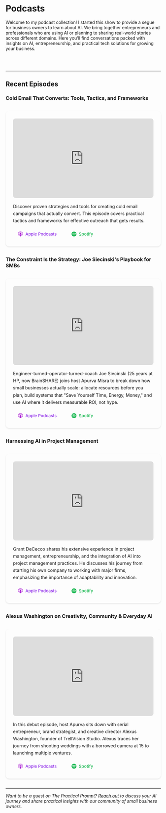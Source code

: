 # Podcasts

Welcome to my podcast collection! I started this show to provide a segue for business owners to learn about AI. We bring together entrepreneurs and professionals who are using AI or planning to sharing real-world stories across different domains. Here you’ll find conversations packed with insights on AI, entrepreneurship, and practical tech solutions for growing your business.

<style>
.podcast-grid {
  display: grid;
  grid-template-columns: repeat(auto-fit, minmax(400px, 1fr));
  gap: 2rem;
  margin: 2rem 0;
}

.podcast-card {
  background: var(--md-code-bg-color);
  border-radius: 12px;
  overflow: hidden;
  box-shadow: 0 4px 6px -1px rgba(0, 0, 0, 0.1);
  transition: transform 0.2s ease, box-shadow 0.2s ease;
}

.podcast-card:hover {
  transform: translateY(-2px);
  box-shadow: 0 8px 15px -3px rgba(0, 0, 0, 0.2);
}


.podcast-content {
  padding: 1.5rem;
}

.podcast-title {
  font-size: 1.25rem;
  font-weight: 600;
  margin-bottom: 0.5rem;
  color: var(--md-primary-fg-color);
  line-height: 1.3;
}

.podcast-description {
  color: var(--md-default-fg-color--light);
  margin-bottom: 1rem;
  font-size: 0.9rem;
  line-height: 1.5;
}

.podcast-links {
  display: flex;
  gap: 1rem;
  flex-wrap: wrap;
}

.podcast-link {
  display: inline-flex;
  align-items: center;
  gap: 0.5rem;
  color: var(--md-primary-fg-color);
  text-decoration: none;
  font-weight: 500;
  padding: 0.5rem 1rem;
  border: 1px solid var(--md-primary-fg-color);
  border-radius: 6px;
  transition: all 0.2s ease;
  font-size: 0.85rem;
}

.podcast-link:hover {
  background: var(--md-primary-fg-color);
  color: var(--md-primary-bg-color);
}

.podcast-link.disabled {
  opacity: 0.5;
  cursor: not-allowed;
  border-color: var(--md-default-fg-color--light);
  color: var(--md-default-fg-color--light);
}

.podcast-link.disabled:hover {
  background: transparent;
  color: var(--md-default-fg-color--light);
}

.platform-icon {
  width: 16px;
  height: 16px;
  display: inline-block;
}

/* Platform-specific styling */
.spotify-link {
  border-color: #1DB954;
  color: #1DB954;
}

.spotify-link:hover:not(.disabled) {
  background: #1DB954;
  color: white;
}

.apple-link {
  border-color: #9333EA;
  color: #9333EA;
}

.apple-link:hover:not(.disabled) {
  background: #9333EA;
  color: white;
}

.youtube-link {
  border-color: #FF0000;
  color: #FF0000;
}

.youtube-link:hover:not(.disabled) {
  background: #FF0000;
  color: white;
}

/* Episode styling */
.episode-container {
  margin: 2rem 0;
  padding: 1.5rem;
  background: var(--md-code-bg-color);
  border-radius: 12px;
  box-shadow: 0 2px 4px rgba(0, 0, 0, 0.1);
}

.video-wrapper {
  position: relative;
  width: 100%;
  height: 0;
  padding-bottom: 56.25%; /* 16:9 aspect ratio */
  margin-bottom: 1rem;
  overflow: hidden;
  border-radius: 8px;
}

.video-wrapper iframe {
  position: absolute;
  top: 0;
  left: 0;
  width: 100%;
  height: 100%;
  border: none;
}

.episode-description {
  color: var(--md-default-fg-color--light);
  margin-bottom: 1rem;
  font-size: 0.9rem;
  line-height: 1.6;
}

.episode-links {
  display: flex;
  gap: 1rem;
  flex-wrap: wrap;
}

.episode-link {
  display: inline-flex;
  align-items: center;
  gap: 0.5rem;
  color: var(--md-primary-fg-color);
  text-decoration: none;
  font-weight: 500;
  padding: 0.5rem 1rem;
  border: 1px solid var(--md-primary-fg-color);
  border-radius: 6px;
  transition: all 0.2s ease;
  font-size: 0.85rem;
}

.episode-link:hover {
  background: var(--md-primary-fg-color);
  color: var(--md-primary-bg-color);
}

.episode-link.disabled {
  opacity: 0.5;
  cursor: not-allowed;
  border-color: var(--md-default-fg-color--light);
  color: var(--md-default-fg-color--light);
}

.episode-link.disabled:hover {
  background: transparent;
  color: var(--md-default-fg-color--light);
}

/* Episode-specific platform styling */
.episode-link.spotify-link {
  border-color: #1DB954;
  color: #1DB954;
}

.episode-link.spotify-link:hover:not(.disabled) {
  background: #1DB954;
  color: white;
}

.episode-link.apple-link {
  border-color: #9333EA;
  color: #9333EA;
}

.episode-link.apple-link:hover:not(.disabled) {
  background: #9333EA;
  color: white;
}
</style>

<div class="podcast-grid">

</div>

---

## Recent Episodes

### Cold Email That Converts: Tools, Tactics, and Frameworks

<div class="episode-container">
  <div class="video-wrapper">
    <iframe width="560" height="315" src="https://www.youtube.com/embed/yuj6To1aEUY" title="Cold Email That Converts: Tools, Tactics, and Frameworks" frameborder="0" allow="accelerometer; autoplay; clipboard-write; encrypted-media; gyroscope; picture-in-picture; web-share" allowfullscreen></iframe>
  </div>
  <div class="episode-description">
    Discover proven strategies and tools for creating cold email campaigns that actually convert. This episode covers practical tactics and frameworks for effective outreach that gets results.
  </div>
  <div class="episode-links">
    <a href="https://podcasts.apple.com/us/podcast/cold-email-that-converts-tools-tactics-and-frameworks/id1830322880?i=1000724209898" class="episode-link apple-link" target="_blank">
      <img src="images/Apple-Podcast-icon-Logo-Vector.svg--272x300.png" alt="Apple Podcasts" class="platform-icon">
      Apple Podcasts
    </a>
    <a href="https://open.spotify.com/episode/6jloA1iC1TwfMsKIrkSPrX" class="episode-link spotify-link" target="_blank">
      <svg class="platform-icon" viewBox="0 0 24 24" fill="currentColor">
        <path d="M12 0C5.4 0 0 5.4 0 12s5.4 12 12 12 12-5.4 12-12S18.66 0 12 0zm5.521 17.34c-.24.359-.66.48-1.021.24-2.82-1.74-6.36-2.101-10.561-1.141-.418.122-.779-.179-.899-.539-.12-.421.18-.78.54-.9 4.56-1.021 8.52-.6 11.64 1.32.42.18.479.659.301 1.02zm1.44-3.3c-.301.42-.841.6-1.262.3-3.239-1.98-8.159-2.58-11.939-1.38-.479.12-1.02-.12-1.14-.6-.12-.48.12-1.021.6-1.141C9.6 9.9 15 10.561 18.72 12.84c.361.181.54.78.241 1.2zm.12-3.36C15.24 8.4 8.82 8.16 5.16 9.301c-.6.179-1.2-.181-1.38-.721-.18-.601.18-1.2.72-1.381 4.26-1.26 11.28-1.02 15.721 1.621.539.3.719 1.02.42 1.56-.299.421-1.02.599-1.559.3z"/>
      </svg>
      Spotify
    </a>
  </div>
</div>

### The Constraint Is the Strategy: Joe Siecinski's Playbook for SMBs

<div class="episode-container">
  <div class="video-wrapper">
    <iframe width="560" height="315" src="https://www.youtube.com/embed/r-vv6qX3Jm8" title="The Constraint Is the Strategy: Joe Siecinski's Playbook for SMBs" frameborder="0" allow="accelerometer; autoplay; clipboard-write; encrypted-media; gyroscope; picture-in-picture; web-share" allowfullscreen></iframe>
  </div>
  <div class="episode-description">
    Engineer-turned-operator-turned-coach Joe Siecinski (25 years at HP, now BrainSHARE) joins host Apurva Misra to break down how small businesses actually scale: allocate resources before you plan, build systems that "Save Yourself Time, Energy, Money," and use AI where it delivers measurable ROI, not hype.
  </div>
  <div class="episode-links">
    <a href="https://podcasts.apple.com/us/podcast/the-constraint-is-the-strategy-joe-siecinskis/id1830322880?i=1000723349535" class="episode-link apple-link" target="_blank">
      <img src="images/Apple-Podcast-icon-Logo-Vector.svg--272x300.png" alt="Apple Podcasts" class="platform-icon">
      Apple Podcasts
    </a>
    <a href="https://open.spotify.com/episode/2DZHLwXLccK5VVKaJWQip3" class="episode-link spotify-link" target="_blank">
      <svg class="platform-icon" viewBox="0 0 24 24" fill="currentColor">
        <path d="M12 0C5.4 0 0 5.4 0 12s5.4 12 12 12 12-5.4 12-12S18.66 0 12 0zm5.521 17.34c-.24.359-.66.48-1.021.24-2.82-1.74-6.36-2.101-10.561-1.141-.418.122-.779-.179-.899-.539-.12-.421.18-.78.54-.9 4.56-1.021 8.52-.6 11.64 1.32.42.18.479.659.301 1.02zm1.44-3.3c-.301.42-.841.6-1.262.3-3.239-1.98-8.159-2.58-11.939-1.38-.479.12-1.02-.12-1.14-.6-.12-.48.12-1.021.6-1.141C9.6 9.9 15 10.561 18.72 12.84c.361.181.54.78.241 1.2zm.12-3.36C15.24 8.4 8.82 8.16 5.16 9.301c-.6.179-1.2-.181-1.38-.721-.18-.601.18-1.2.72-1.381 4.26-1.26 11.28-1.02 15.721 1.621.539.3.719 1.02.42 1.56-.299.421-1.02.599-1.559.3z"/>
      </svg>
      Spotify
    </a>
  </div>
</div>

### Harnessing AI in Project Management

<div class="episode-container">
  <div class="video-wrapper">
    <iframe width="560" height="315" src="https://www.youtube.com/embed/ZegnErvzJwY" title="Harnessing AI in Project Management" frameborder="0" allow="accelerometer; autoplay; clipboard-write; encrypted-media; gyroscope; picture-in-picture; web-share" allowfullscreen></iframe>
  </div>
  <div class="episode-description">
    Grant DeCecco shares his extensive experience in project management, entrepreneurship, and the integration of AI into project management practices. He discusses his journey from starting his own company to working with major firms, emphasizing the importance of adaptability and innovation.
  </div>
  <div class="episode-links">
    <a href="https://podcasts.apple.com/us/podcast/harnessing-ai-in-project-management/id1830322880?i=1000723028211" class="episode-link apple-link" target="_blank">
      <img src="images/Apple-Podcast-icon-Logo-Vector.svg--272x300.png" alt="Apple Podcasts" class="platform-icon">
      Apple Podcasts
    </a>
    <a href="https://open.spotify.com/episode/1AopTVvHS0ZzJLAJSuOlWL" class="episode-link spotify-link" target="_blank">
      <svg class="platform-icon" viewBox="0 0 24 24" fill="currentColor">
        <path d="M12 0C5.4 0 0 5.4 0 12s5.4 12 12 12 12-5.4 12-12S18.66 0 12 0zm5.521 17.34c-.24.359-.66.48-1.021.24-2.82-1.74-6.36-2.101-10.561-1.141-.418.122-.779-.179-.899-.539-.12-.421.18-.78.54-.9 4.56-1.021 8.52-.6 11.64 1.32.42.18.479.659.301 1.02zm1.44-3.3c-.301.42-.841.6-1.262.3-3.239-1.98-8.159-2.58-11.939-1.38-.479.12-1.02-.12-1.14-.6-.12-.48.12-1.021.6-1.141C9.6 9.9 15 10.561 18.72 12.84c.361.181.54.78.241 1.2zm.12-3.36C15.24 8.4 8.82 8.16 5.16 9.301c-.6.179-1.2-.181-1.38-.721-.18-.601.18-1.2.72-1.381 4.26-1.26 11.28-1.02 15.721 1.621.539.3.719 1.02.42 1.56-.299.421-1.02.599-1.559.3z"/>
      </svg>
      Spotify
    </a>
  </div>
</div>

### Alexus Washington on Creativity, Community & Everyday AI

<div class="episode-container">
  <div class="video-wrapper">
    <iframe width="560" height="315" src="https://www.youtube.com/embed/cckc7m9neio" title="Alexus Washington on Creativity, Community & Everyday AI" frameborder="0" allow="accelerometer; autoplay; clipboard-write; encrypted-media; gyroscope; picture-in-picture; web-share" allowfullscreen></iframe>
  </div>
  <div class="episode-description">
    In this debut episode, host Apurva sits down with serial entrepreneur, brand strategist, and creative director Alexus Washington, founder of TrellVision Studio. Alexus traces her journey from shooting weddings with a borrowed camera at 15 to launching multiple ventures.
  </div>
  <div class="episode-links">
    <a href="https://podcasts.apple.com/us/podcast/alexus-washington-on-creativity-community-everyday-ai/id1830322880?i=1000720134090" class="episode-link apple-link" target="_blank">
      <img src="images/Apple-Podcast-icon-Logo-Vector.svg--272x300.png" alt="Apple Podcasts" class="platform-icon">
      Apple Podcasts
    </a>
    <a href="https://open.spotify.com/episode/3YGhYGNusDETKDZNR4UHcW" class="episode-link spotify-link" target="_blank">
      <svg class="platform-icon" viewBox="0 0 24 24" fill="currentColor">
        <path d="M12 0C5.4 0 0 5.4 0 12s5.4 12 12 12 12-5.4 12-12S18.66 0 12 0zm5.521 17.34c-.24.359-.66.48-1.021.24-2.82-1.74-6.36-2.101-10.561-1.141-.418.122-.779-.179-.899-.539-.12-.421.18-.78.54-.9 4.56-1.021 8.52-.6 11.64 1.32.42.18.479.659.301 1.02zm1.44-3.3c-.301.42-.841.6-1.262.3-3.239-1.98-8.159-2.58-11.939-1.38-.479.12-1.02-.12-1.14-.6-.12-.48.12-1.021.6-1.141C9.6 9.9 15 10.561 18.72 12.84c.361.181.54.78.241 1.2zm.12-3.36C15.24 8.4 8.82 8.16 5.16 9.301c-.6.179-1.2-.181-1.38-.721-.18-.601.18-1.2.72-1.381 4.26-1.26 11.28-1.02 15.721 1.621.539.3.719 1.02.42 1.56-.299.421-1.02.599-1.559.3z"/>
      </svg>
      Spotify
    </a>
  </div>
</div>

---

_Want to be a guest on The Practical Prompt? [Reach out](mailto:apurva@sentick.com) to discuss your AI journey and share practical insights with our community of small business owners._
